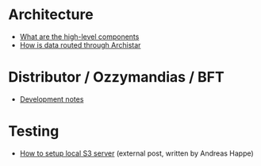 # Architecture

* [What are the high-level components](architecture/components.md)
* [How is data routed through Archistar](architecture/control_flow.md)

# Distributor / Ozzymandias / BFT

* [Development notes](bft/overview.md)

# Testing

* [How to setup local S3 server](http://www.snikt.net/blog/2013/10/20/fakes3/) (external post, written by Andreas Happe)
